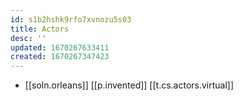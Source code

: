 ```yaml
---
id: s1b2hshk9rfo7xvnozu5s03
title: Actors
desc: ''
updated: 1670267633411
created: 1670267347423
---
```


- [[soln.orleans]] [[p.invented]] [[t.cs.actors.virtual]]